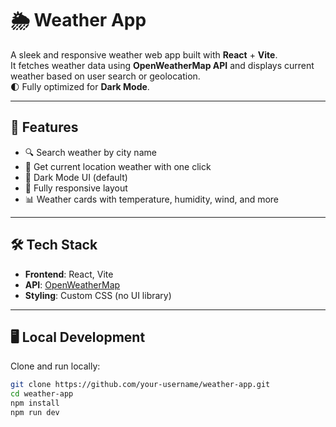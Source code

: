 # 🌦️ Weather App

A sleek and responsive weather web app built with **React** + **Vite**.  
It fetches weather data using **OpenWeatherMap API** and displays current weather based on user search or geolocation.  
🌓 Fully optimized for **Dark Mode**.

---

## 🚀 Features

- 🔍 Search weather by city name
- 📍 Get current location weather with one click
- 🌙 Dark Mode UI (default)
- 📱 Fully responsive layout
- 📊 Weather cards with temperature, humidity, wind, and more

---

## 🛠️ Tech Stack

- **Frontend**: React, Vite
- **API**: [OpenWeatherMap](https://openweathermap.org/api)
- **Styling**: Custom CSS (no UI library)

---

## 🖥️ Local Development

Clone and run locally:

```bash
git clone https://github.com/your-username/weather-app.git
cd weather-app
npm install
npm run dev

